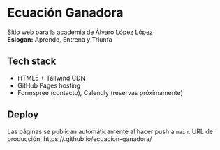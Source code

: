 # Ecuación Ganadora

Sitio web para la academia de Álvaro López López  
**Eslogan:** Aprende, Entrena y Triunfa

## Tech stack
- HTML5 + Tailwind CDN
- GitHub Pages hosting
- Formspree (contacto), Calendly (reservas próximamente)

## Deploy
Las páginas se publican automáticamente al hacer push a `main`.
URL de producción: https://<tuusuario>.github.io/ecuacion-ganadora/